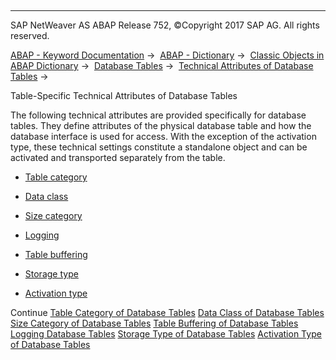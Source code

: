   

* * *

SAP NetWeaver AS ABAP Release 752, ©Copyright 2017 SAP AG. All rights reserved.

[ABAP - Keyword Documentation](https://help.sap.com/doc/abapdocu_752_index_htm/7.52/en-US/abenabap.htm) →  [ABAP - Dictionary](https://help.sap.com/doc/abapdocu_752_index_htm/7.52/en-US/abenabap_dictionary.htm) →  [Classic Objects in ABAP Dictionary](https://help.sap.com/doc/abapdocu_752_index_htm/7.52/en-US/abenddic_classical_objects.htm) →  [Database Tables](https://help.sap.com/doc/abapdocu_752_index_htm/7.52/en-US/abenddic_database_tables.htm) →  [Technical Attributes of Database Tables](https://help.sap.com/doc/abapdocu_752_index_htm/7.52/en-US/abenddic_database_tables_tech.htm) → 

Table-Specific Technical Attributes of Database Tables

The following technical attributes are provided specifically for database tables. They define attributes of the physical database table and how the database interface is used for access. With the exception of the activation type, these technical settings constitute a standalone object and can be activated and transported separately from the table.

-   [Table category](https://help.sap.com/doc/abapdocu_752_index_htm/7.52/en-US/abenddic_database_tables_tab_type.htm)

-   [Data class](https://help.sap.com/doc/abapdocu_752_index_htm/7.52/en-US/abenddic_database_tables_dat_type.htm)

-   [Size category](https://help.sap.com/doc/abapdocu_752_index_htm/7.52/en-US/abenddic_database_tables_siz_cat.htm)

-   [Logging](https://help.sap.com/doc/abapdocu_752_index_htm/7.52/en-US/abenddic_database_tables_protocol.htm)

-   [Table buffering](https://help.sap.com/doc/abapdocu_752_index_htm/7.52/en-US/abenddic_database_tables_buffer.htm)

-   [Storage type](https://help.sap.com/doc/abapdocu_752_index_htm/7.52/en-US/abenddic_database_tables_storage.htm)

-   [Activation type](https://help.sap.com/doc/abapdocu_752_index_htm/7.52/en-US/abenddic_database_tables_act_type.htm)

Continue
[Table Category of Database Tables](https://help.sap.com/doc/abapdocu_752_index_htm/7.52/en-US/abenddic_database_tables_tab_type.htm)
[Data Class of Database Tables](https://help.sap.com/doc/abapdocu_752_index_htm/7.52/en-US/abenddic_database_tables_dat_type.htm)
[Size Category of Database Tables](https://help.sap.com/doc/abapdocu_752_index_htm/7.52/en-US/abenddic_database_tables_siz_cat.htm)
[Table Buffering of Database Tables](https://help.sap.com/doc/abapdocu_752_index_htm/7.52/en-US/abenddic_database_tables_buffer.htm)
[Logging Database Tables](https://help.sap.com/doc/abapdocu_752_index_htm/7.52/en-US/abenddic_database_tables_protocol.htm)
[Storage Type of Database Tables](https://help.sap.com/doc/abapdocu_752_index_htm/7.52/en-US/abenddic_database_tables_storage.htm)
[Activation Type of Database Tables](https://help.sap.com/doc/abapdocu_752_index_htm/7.52/en-US/abenddic_database_tables_act_type.htm)